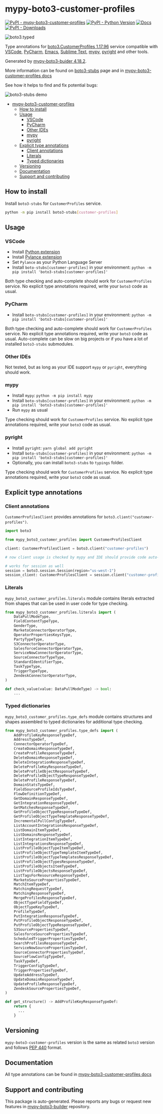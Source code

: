 <a id="mypy-boto3-customer-profiles"></a>

# mypy-boto3-customer-profiles

[![PyPI - mypy-boto3-customer-profiles](https://img.shields.io/pypi/v/mypy-boto3-customer-profiles.svg?color=blue)](https://pypi.org/project/mypy-boto3-customer-profiles)
[![PyPI - Python Version](https://img.shields.io/pypi/pyversions/mypy-boto3-customer-profiles.svg?color=blue)](https://pypi.org/project/mypy-boto3-customer-profiles)
[![Docs](https://img.shields.io/readthedocs/mypy-boto3-builder.svg?color=blue)](https://mypy-boto3-builder.readthedocs.io/)
[![PyPI - Downloads](https://img.shields.io/pypi/dw/mypy-boto3-customer-profiles?color=blue)](https://pypistats.org/packages/mypy-boto3-customer-profiles)

![boto3.typed](https://github.com/vemel/mypy_boto3_builder/raw/master/logo.png)

Type annotations for
[boto3.CustomerProfiles 1.17.96](https://boto3.amazonaws.com/v1/documentation/api/1.17.96/reference/services/customer-profiles.html#CustomerProfiles)
service compatible with [VSCode](https://code.visualstudio.com/),
[PyCharm](https://www.jetbrains.com/pycharm/),
[Emacs](https://www.gnu.org/software/emacs/),
[Sublime Text](https://www.sublimetext.com/),
[mypy](https://github.com/python/mypy),
[pyright](https://github.com/microsoft/pyright) and other tools.

Generated by
[mypy-boto3-buider 4.18.2](https://github.com/vemel/mypy_boto3_builder).

More information can be found on
[boto3-stubs](https://pypi.org/project/boto3-stubs/) page and in
[mypy-boto3-customer-profiles docs](https://vemel.github.io/boto3_stubs_docs/mypy_boto3_customer_profiles/)

See how it helps to find and fix potential bugs:

![boto3-stubs demo](https://github.com/vemel/mypy_boto3_builder/raw/master/demo.gif)

- [mypy-boto3-customer-profiles](#mypy-boto3-customer-profiles)
  - [How to install](#how-to-install)
  - [Usage](#usage)
    - [VSCode](#vscode)
    - [PyCharm](#pycharm)
    - [Other IDEs](#other-ides)
    - [mypy](#mypy)
    - [pyright](#pyright)
  - [Explicit type annotations](#explicit-type-annotations)
    - [Client annotations](#client-annotations)
    - [Literals](#literals)
    - [Typed dictionaries](#typed-dictionaries)
  - [Versioning](#versioning)
  - [Documentation](#documentation)
  - [Support and contributing](#support-and-contributing)

<a id="how-to-install"></a>

## How to install

Install `boto3-stubs` for `CustomerProfiles` service.

```bash
python -m pip install boto3-stubs[customer-profiles]
```

<a id="usage"></a>

## Usage

<a id="vscode"></a>

### VSCode

- Install
  [Python extension](https://marketplace.visualstudio.com/items?itemName=ms-python.python)
- Install
  [Pylance extension](https://marketplace.visualstudio.com/items?itemName=ms-python.vscode-pylance)
- Set `Pylance` as your Python Language Server
- Install `boto-stubs[customer-profiles]` in your environment:
  `python -m pip install 'boto3-stubs[customer-profiles]'`

Both type checking and auto-complete should work for `CustomerProfiles`
service. No explicit type annotations required, write your `boto3` code as
usual.

<a id="pycharm"></a>

### PyCharm

- Install `boto-stubs[customer-profiles]` in your environment:
  `python -m pip install 'boto3-stubs[customer-profiles]'`

Both type checking and auto-complete should work for `CustomerProfiles`
service. No explicit type annotations required, write your `boto3` code as
usual. Auto-complete can be slow on big projects or if you have a lot of
installed `boto3-stubs` submodules.

<a id="other-ides"></a>

### Other IDEs

Not tested, but as long as your IDE support `mypy` or `pyright`, everything
should work.

<a id="mypy"></a>

### mypy

- Install `mypy`: `python -m pip install mypy`
- Install `boto-stubs[customer-profiles]` in your environment:
  `python -m pip install 'boto3-stubs[customer-profiles]'`
- Run `mypy` as usual

Type checking should work for `CustomerProfiles` service. No explicit type
annotations required, write your `boto3` code as usual.

<a id="pyright"></a>

### pyright

- Install `pyright`: `yarn global add pyright`
- Install `boto-stubs[customer-profiles]` in your environment:
  `python -m pip install 'boto3-stubs[customer-profiles]'`
- Optionally, you can install `boto3-stubs` to `typings` folder.

Type checking should work for `CustomerProfiles` service. No explicit type
annotations required, write your `boto3` code as usual.

<a id="explicit-type-annotations"></a>

## Explicit type annotations

<a id="client-annotations"></a>

### Client annotations

`CustomerProfilesClient` provides annotations for
`boto3.client("customer-profiles")`.

```python
import boto3

from mypy_boto3_customer_profiles import CustomerProfilesClient

client: CustomerProfilesClient = boto3.client("customer-profiles")

# now client usage is checked by mypy and IDE should provide code auto-complete

# works for session as well
session = boto3.session.Session(region="us-west-1")
session_client: CustomerProfilesClient = session.client("customer-profiles")
```

<a id="literals"></a>

### Literals

`mypy_boto3_customer_profiles.literals` module contains literals extracted from
shapes that can be used in user code for type checking.

```python
from mypy_boto3_customer_profiles.literals import (
    DataPullModeType,
    FieldContentTypeType,
    GenderType,
    MarketoConnectorOperatorType,
    OperatorPropertiesKeysType,
    PartyTypeType,
    S3ConnectorOperatorType,
    SalesforceConnectorOperatorType,
    ServiceNowConnectorOperatorType,
    SourceConnectorTypeType,
    StandardIdentifierType,
    TaskTypeType,
    TriggerTypeType,
    ZendeskConnectorOperatorType,
)

def check_value(value: DataPullModeType) -> bool:
    ...
```

<a id="typed-dictionaries"></a>

### Typed dictionaries

`mypy_boto3_customer_profiles.type_defs` module contains structures and shapes
assembled to typed dictionaries for additional type checking.

```python
from mypy_boto3_customer_profiles.type_defs import (
    AddProfileKeyResponseTypeDef,
    AddressTypeDef,
    ConnectorOperatorTypeDef,
    CreateDomainResponseTypeDef,
    CreateProfileResponseTypeDef,
    DeleteDomainResponseTypeDef,
    DeleteIntegrationResponseTypeDef,
    DeleteProfileKeyResponseTypeDef,
    DeleteProfileObjectResponseTypeDef,
    DeleteProfileObjectTypeResponseTypeDef,
    DeleteProfileResponseTypeDef,
    DomainStatsTypeDef,
    FieldSourceProfileIdsTypeDef,
    FlowDefinitionTypeDef,
    GetDomainResponseTypeDef,
    GetIntegrationResponseTypeDef,
    GetMatchesResponseTypeDef,
    GetProfileObjectTypeResponseTypeDef,
    GetProfileObjectTypeTemplateResponseTypeDef,
    IncrementalPullConfigTypeDef,
    ListAccountIntegrationsResponseTypeDef,
    ListDomainItemTypeDef,
    ListDomainsResponseTypeDef,
    ListIntegrationItemTypeDef,
    ListIntegrationsResponseTypeDef,
    ListProfileObjectTypeItemTypeDef,
    ListProfileObjectTypeTemplateItemTypeDef,
    ListProfileObjectTypeTemplatesResponseTypeDef,
    ListProfileObjectTypesResponseTypeDef,
    ListProfileObjectsItemTypeDef,
    ListProfileObjectsResponseTypeDef,
    ListTagsForResourceResponseTypeDef,
    MarketoSourcePropertiesTypeDef,
    MatchItemTypeDef,
    MatchingRequestTypeDef,
    MatchingResponseTypeDef,
    MergeProfilesResponseTypeDef,
    ObjectTypeFieldTypeDef,
    ObjectTypeKeyTypeDef,
    ProfileTypeDef,
    PutIntegrationResponseTypeDef,
    PutProfileObjectResponseTypeDef,
    PutProfileObjectTypeResponseTypeDef,
    S3SourcePropertiesTypeDef,
    SalesforceSourcePropertiesTypeDef,
    ScheduledTriggerPropertiesTypeDef,
    SearchProfilesResponseTypeDef,
    ServiceNowSourcePropertiesTypeDef,
    SourceConnectorPropertiesTypeDef,
    SourceFlowConfigTypeDef,
    TaskTypeDef,
    TriggerConfigTypeDef,
    TriggerPropertiesTypeDef,
    UpdateAddressTypeDef,
    UpdateDomainResponseTypeDef,
    UpdateProfileResponseTypeDef,
    ZendeskSourcePropertiesTypeDef,
)

def get_structure() -> AddProfileKeyResponseTypeDef:
    return {
      ...
    }
```

<a id="versioning"></a>

## Versioning

`mypy-boto3-customer-profiles` version is the same as related `boto3` version
and follows [PEP 440](https://www.python.org/dev/peps/pep-0440/) format.

<a id="documentation"></a>

## Documentation

All type annotations can be found in
[mypy-boto3-customer-profiles docs](https://vemel.github.io/boto3_stubs_docs/mypy_boto3_customer_profiles/)

<a id="support-and-contributing"></a>

## Support and contributing

This package is auto-generated. Please reports any bugs or request new features
in [mypy-boto3-builder](https://github.com/vemel/mypy_boto3_builder/issues/)
repository.
